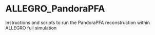 # ALLEGRO_PandoraPFA
Instructions and scripts to run the PandoraPFA reconstruction within ALLEGRO full simulation
